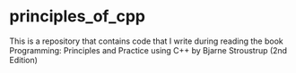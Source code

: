 # principles_of_cpp

This is a repository that contains code that I write during reading the book Programming: Principles and Practice using C++ by Bjarne Stroustrup (2nd Edition)
